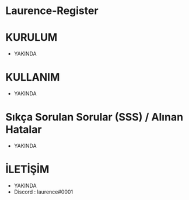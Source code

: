 # Laurence-Register

# KURULUM
* YAKINDA

# KULLANIM
* YAKINDA

# Sıkça Sorulan Sorular (SSS) / Alınan Hatalar
* YAKINDA

# İLETİŞİM
* YAKINDA
* Discord : laurence#0001
